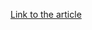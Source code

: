 [Link to the article](https://labs.bitdefender.com/2018/01/new-hide-n-seek-iot-botnet-using-custom-built-peer-to-peer-communication-spotted-inthe-wild/)
